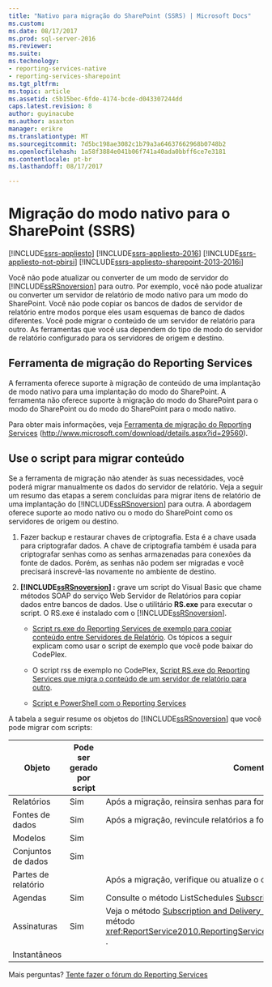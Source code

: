 ```yaml
---
title: "Nativo para migração do SharePoint (SSRS) | Microsoft Docs"
ms.custom: 
ms.date: 08/17/2017
ms.prod: sql-server-2016
ms.reviewer: 
ms.suite: 
ms.technology:
- reporting-services-native
- reporting-services-sharepoint
ms.tgt_pltfrm: 
ms.topic: article
ms.assetid: c5b15bec-6fde-4174-bcde-d043307244dd
caps.latest.revision: 8
author: guyinacube
ms.author: asaxton
manager: erikre
ms.translationtype: MT
ms.sourcegitcommit: 7d5bc198ae3082c1b79a3a64637662968b0748b2
ms.openlocfilehash: 1a58f3884e041b06f741a40ada0bbff6ce7e3181
ms.contentlocale: pt-br
ms.lasthandoff: 08/17/2017

---
```

# <a name="native-to-sharepoint-migration-ssrs"></a>Migração do modo nativo para o SharePoint (SSRS)

[!INCLUDE[ssrs-appliesto](../../includes/ssrs-appliesto.md)] [!INCLUDE[ssrs-appliesto-2016](../../includes/ssrs-appliesto-2016.md)] [!INCLUDE[ssrs-appliesto-not-pbirsi](../../includes/ssrs-appliesto-not-pbirs.md)] [!INCLUDE[ssrs-appliesto-sharepoint-2013-2016i](../../includes/ssrs-appliesto-sharepoint-2013-2016.md)]

  Você não pode atualizar ou converter de um modo de servidor do [!INCLUDE[ssRSnoversion](../../includes/ssrsnoversion-md.md)] para outro. Por exemplo, você não pode atualizar ou converter um servidor de relatório de modo nativo para um modo do SharePoint. Você não pode copiar os bancos de dados de servidor de relatório entre modos porque eles usam esquemas de banco de dados diferentes. Você pode migrar o conteúdo de um servidor de relatório para outro. As ferramentas que você usa dependem do tipo de modo do servidor de relatório configurado para os servidores de origem e destino.  
  
##  <a name="bkmk_native_to_sharepoint"></a> Ferramenta de migração do Reporting Services  
 A ferramenta oferece suporte à migração de conteúdo de uma implantação de modo nativo para uma implantação do modo do SharePoint. A ferramenta não oferece suporte à migração do modo do SharePoint para o modo do SharePoint ou do modo do SharePoint para o modo nativo.  
  
 Para obter mais informações, veja [Ferramenta de migração do Reporting Services](http://www.microsoft.com/download/details.aspx?id=29560) (http://www.microsoft.com/download/details.aspx?id=29560).  
  
## <a name="use-script-to-migrate-content"></a>Use o script para migrar conteúdo  
 Se a ferramenta de migração não atender às suas necessidades, você poderá migrar manualmente os dados do servidor de relatório. Veja a seguir um resumo das etapas a serem concluídas para migrar itens de relatório de uma implantação do [!INCLUDE[ssRSnoversion](../../includes/ssrsnoversion-md.md)] para outra. A abordagem oferece suporte ao modo nativo ou o modo do SharePoint como os servidores de origem ou destino.  
  
1.  Fazer backup e restaurar chaves de criptografia. Esta é a chave usada para criptografar dados. A chave de criptografia também é usada para criptografar senhas como as senhas armazenadas para conexões da fonte de dados. Porém, as senhas não podem ser migradas e você precisará inscrevê-las novamente no ambiente de destino.  
  
2.  **[!INCLUDE[ssRSnoversion](../../includes/ssrsnoversion-md.md)] :** grave um script do Visual Basic que chame métodos SOAP do serviço Web Servidor de Relatórios para copiar dados entre bancos de dados. Use o utilitário **RS.exe** para executar o script. O RS.exe é instalado com o [!INCLUDE[ssRSnoversion](../../includes/ssrsnoversion-md.md)].  
  
    -   [Script rs.exe do Reporting Services de exemplo para copiar conteúdo entre Servidores de Relatório](../../reporting-services/tools/sample-reporting-services-rs-exe-script-to-copy-content-between-report-servers.md). Os tópicos a seguir explicam como usar o script de exemplo que você pode baixar do CodePlex.  
  
    -   O script rss de exemplo no CodePlex, [Script RS.exe do Reporting Services que migra o conteúdo de um servidor de relatório para outro](http://azuresql.codeplex.com/releases/view/115207).  
  
    -   [Script e PowerShell com o Reporting Services](../../reporting-services/tools/scripting-and-powershell-with-reporting-services.md)  
  
 A tabela a seguir resume os objetos do [!INCLUDE[ssRSnoversion](../../includes/ssrsnoversion-md.md)] que você pode migrar com scripts:  
  
|Objeto|Pode ser gerado por script|Comentários|  
|------------|---------------------|--------------|  
|Relatórios|Sim|Após a migração, reinsira senhas para fontes de dados.|  
|Fontes de dados|Sim|Após a migração, revincule relatórios a fontes de dados.|  
|Modelos|Sim||  
|Conjuntos de dados|Sim||  
|Partes de relatório||Após a migração, verifique ou atualize o caminho para as partes de relatório.|  
|Agendas|Sim|Consulte o método ListSchedules [Subscription and Delivery Methods](../../reporting-services/report-server-web-service/methods/subscription-and-delivery-methods.md)|  
|Assinaturas|Sim|Veja o método [Subscription and Delivery Methods](../../reporting-services/report-server-web-service/methods/subscription-and-delivery-methods.md) de List Subscriptions e o método <xref:ReportService2010.ReportingService2010.ChangeSubscriptionOwner%2A> .|  
|Instantâneos|||

Mais perguntas? [Tente fazer o fórum do Reporting Services](http://go.microsoft.com/fwlink/?LinkId=620231)
